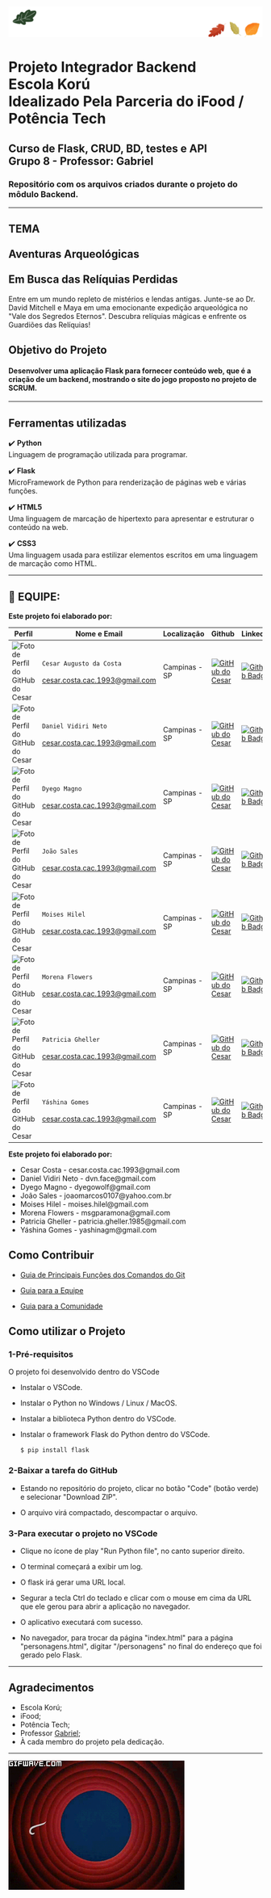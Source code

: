 ![Green Retro Vintage Oak Tree Logo (Capa para Facebook) (1640 × 200 px)](markedown/capa_face.png)
# Projeto Integrador Backend <br> Escola Korú <br> Idealizado Pela Parceria do iFood / Potência Tech

## Curso de Flask, CRUD, BD, testes e API <br> Grupo 8 - Professor: Gabriel
### Repositório com os arquivos criados durante o projeto do môdulo Backend.

---

## **TEMA** <br><br>Aventuras Arqueológicas<br><br>Em Busca das Relíquias Perdidas
Entre em um mundo repleto de mistérios e lendas antigas. Junte-se ao Dr. David Mitchell e Maya em uma emocionante
expedição arqueológica no "Vale dos Segredos Eternos". Descubra relíquias mágicas e enfrente os Guardiões das
Relíquias!

## Objetivo do Projeto

#### Desenvolver uma aplicação Flask para fornecer conteúdo web, que é a criação de um backend, mostrando o site do jogo proposto no projeto de SCRUM.

---

## Ferramentas utilizadas

:heavy_check_mark: <b>Python</b><br>
Linguagem de programação utilizada para programar.<br>

:heavy_check_mark: <b>Flask</b><br>
MicroFramework de Python para renderização de páginas web e várias funções.<br>

:heavy_check_mark: <b>HTML5</b><br>
Uma linguagem de marcação de hipertexto para apresentar e estruturar o conteúdo na web.<br>

:heavy_check_mark: <b>CSS3</b><br>
Uma linguagem usada para estilizar elementos escritos em uma linguagem de marcação como HTML.<br>

---

## :handshake: **EQUIPE:**

<b>Este projeto foi elaborado por:</b>

| Perfil | Nome e Email | Localização | Github | Linkedin |
| ---------------- | ----- | --------- | --------- | --------- |
| <img width="100" alt="Foto de Perfil do GitHub do Cesar" src="https://avatars.githubusercontent.com/u/100310865?s=400&u=0a294adc47a37c9a8d44ef62bb42c3290982824c&v=4"> | `Cesar Augusto da Costa`<br><br>cesar.costa.cac.1993@gmail.com | Campinas - SP | <a href="https://github.com/cesar-augusto-costa"> <img height="30" alt="GitHub do Cesar" src="https://img.shields.io/badge/-Github-000?style=flat-square&logo=Github&logoColor=white"></a> | [![Github Badge](https://img.shields.io/badge/LinkedIn-0077B5?style=for-the-badge&logo=linkedin&logoColor=white)](https://www.linkedin.com/in/cesar-augusto-costa/) |
| <img width="100" alt="Foto de Perfil do GitHub do Cesar" src="https://avatars.githubusercontent.com/u/100310865?s=400&u=0a294adc47a37c9a8d44ef62bb42c3290982824c&v=4"> | `Daniel Vidiri Neto`<br><br>cesar.costa.cac.1993@gmail.com | Campinas - SP | <a href="https://github.com/cesar-augusto-costa"> <img height="30" alt="GitHub do Cesar" src="https://img.shields.io/badge/-Github-000?style=flat-square&logo=Github&logoColor=white"></a> | [![Github Badge](https://img.shields.io/badge/LinkedIn-0077B5?style=for-the-badge&logo=linkedin&logoColor=white)](https://www.linkedin.com/in/cesar-augusto-costa/) |
| <img width="100" alt="Foto de Perfil do GitHub do Cesar" src="https://avatars.githubusercontent.com/u/100310865?s=400&u=0a294adc47a37c9a8d44ef62bb42c3290982824c&v=4"> | `Dyego Magno`<br><br>cesar.costa.cac.1993@gmail.com | Campinas - SP | <a href="https://github.com/cesar-augusto-costa"> <img height="30" alt="GitHub do Cesar" src="https://img.shields.io/badge/-Github-000?style=flat-square&logo=Github&logoColor=white"></a> | [![Github Badge](https://img.shields.io/badge/LinkedIn-0077B5?style=for-the-badge&logo=linkedin&logoColor=white)](https://www.linkedin.com/in/cesar-augusto-costa/) |
| <img width="100" alt="Foto de Perfil do GitHub do Cesar" src="https://avatars.githubusercontent.com/u/100310865?s=400&u=0a294adc47a37c9a8d44ef62bb42c3290982824c&v=4"> | `João Sales`<br><br>cesar.costa.cac.1993@gmail.com | Campinas - SP | <a href="https://github.com/cesar-augusto-costa"> <img height="30" alt="GitHub do Cesar" src="https://img.shields.io/badge/-Github-000?style=flat-square&logo=Github&logoColor=white"></a> | [![Github Badge](https://img.shields.io/badge/LinkedIn-0077B5?style=for-the-badge&logo=linkedin&logoColor=white)](https://www.linkedin.com/in/cesar-augusto-costa/) |
| <img width="100" alt="Foto de Perfil do GitHub do Cesar" src="https://avatars.githubusercontent.com/u/100310865?s=400&u=0a294adc47a37c9a8d44ef62bb42c3290982824c&v=4"> | `Moises Hilel`<br><br>cesar.costa.cac.1993@gmail.com | Campinas - SP | <a href="https://github.com/cesar-augusto-costa"> <img height="30" alt="GitHub do Cesar" src="https://img.shields.io/badge/-Github-000?style=flat-square&logo=Github&logoColor=white"></a> | [![Github Badge](https://img.shields.io/badge/LinkedIn-0077B5?style=for-the-badge&logo=linkedin&logoColor=white)](https://www.linkedin.com/in/cesar-augusto-costa/) |
| <img width="100" alt="Foto de Perfil do GitHub do Cesar" src="https://avatars.githubusercontent.com/u/100310865?s=400&u=0a294adc47a37c9a8d44ef62bb42c3290982824c&v=4"> | `Morena Flowers`<br><br>cesar.costa.cac.1993@gmail.com | Campinas - SP | <a href="https://github.com/cesar-augusto-costa"> <img height="30" alt="GitHub do Cesar" src="https://img.shields.io/badge/-Github-000?style=flat-square&logo=Github&logoColor=white"></a> | [![Github Badge](https://img.shields.io/badge/LinkedIn-0077B5?style=for-the-badge&logo=linkedin&logoColor=white)](https://www.linkedin.com/in/cesar-augusto-costa/) |
| <img width="100" alt="Foto de Perfil do GitHub do Cesar" src="https://avatars.githubusercontent.com/u/100310865?s=400&u=0a294adc47a37c9a8d44ef62bb42c3290982824c&v=4"> | `Patricia Gheller`<br><br>cesar.costa.cac.1993@gmail.com | Campinas - SP | <a href="https://github.com/cesar-augusto-costa"> <img height="30" alt="GitHub do Cesar" src="https://img.shields.io/badge/-Github-000?style=flat-square&logo=Github&logoColor=white"></a> | [![Github Badge](https://img.shields.io/badge/LinkedIn-0077B5?style=for-the-badge&logo=linkedin&logoColor=white)](https://www.linkedin.com/in/cesar-augusto-costa/) |
| <img width="100" alt="Foto de Perfil do GitHub do Cesar" src="https://avatars.githubusercontent.com/u/100310865?s=400&u=0a294adc47a37c9a8d44ef62bb42c3290982824c&v=4"> | `Yáshina Gomes`<br><br>cesar.costa.cac.1993@gmail.com | Campinas - SP | <a href="https://github.com/cesar-augusto-costa"> <img height="30" alt="GitHub do Cesar" src="https://img.shields.io/badge/-Github-000?style=flat-square&logo=Github&logoColor=white"></a> | [![Github Badge](https://img.shields.io/badge/LinkedIn-0077B5?style=for-the-badge&logo=linkedin&logoColor=white)](https://www.linkedin.com/in/cesar-augusto-costa/) |

<b>Este projeto foi elaborado por:</b>
<ul>
<li>Cesar Costa - cesar.costa.cac.1993@gmail.com</li>
<li>Daniel Vidiri Neto - dvn.face@gmail.com</li>
<li>Dyego Magno - dyegowolf@gmail.com</li>
<li>João Sales - joaomarcos0107@yahoo.com.br</li>
<li>Moises Hilel - moises.hilel@gmail.com</li>
<li>Morena Flowers - msgparamona@gmail.com</li>
<li>Patricia Gheller - patricia.gheller.1985@gmail.com</li>
<li>Yáshina Gomes - yashinagm@gmail.com</li>
</ul>

## **Como Contribuir**

* [Guia de Principais Funções dos Comandos do Git](markedown/como_contribuir_principais_comandos_git.md)

* [Guia para a Equipe](markedown/como_contribuir_equipe.md)

* [Guia para a Comunidade](markedown/como_contribuir_comunidade.md)


## Como utilizar o Projeto

### 1-Pré-requisitos

O projeto foi desenvolvido dentro do VSCode<br>

- Instalar o VSCode.

- Instalar o Python no Windows / Linux / MacOS.

- Instalar a biblioteca Python dentro do VSCode.

- Instalar o framework Flask do Python dentro do VSCode.<br>

  ```shell
  $ pip install flask
  ```

### 2-Baixar a tarefa do GitHub

- Estando no repositório do projeto, clicar no botão "Code" (botão verde) e selecionar "Download ZIP".

- O arquivo virá compactado, descompactar o arquivo.<br>

### 3-Para executar o projeto no VSCode

- Clique no ícone de play "Run Python file", no canto superior direito.

- O terminal começará a exibir um log.

- O flask irá gerar uma URL local.

- Segurar a tecla Ctrl do teclado e clicar com o mouse em cima da URL que ele gerou para abrir a aplicação no navegador.

- O aplicativo executará com sucesso.

- No navegador, para trocar da página "index.html" para a página "personagens.html", digitar "/personagens" no final do endereço que foi gerado pelo Flask.

---

## Agradecimentos

* Escola Korú;
* iFood;
* Potência Tech;
* Professor [Gabriel]();
* À cada membro do projeto pela dedicação.

---

<p>
  <img src="src/assets/to_readme/Autopin.gif">
</p>
